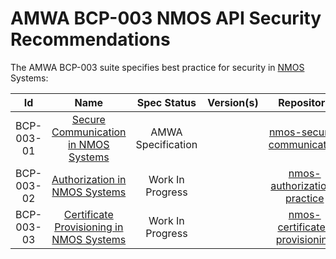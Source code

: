 # AMWA BCP-003 NMOS API Security Recommendations

The AMWA BCP-003 suite specifies best practice for security in [NMOS](https://amwa-tv.github.io/nmos) Systems:


Id | Name  | Spec Status | Version(s) | Repository
:--:|:---:|:---:|:---:|:--:
BCP-003-01 | [Secure Communication in NMOS Systems](https://amwa-tv.github.io/nmos-secure-communication) | AMWA Specification | | [nmos-secure-communication](https://github.com/AMWA-TV/nmos-secure-communication)
BCP-003-02 | [Authorization in NMOS Systems](https://amwa-tv.github.io/nmos-authorization-practice) | Work In Progress | | [nmos-authorization-practice](https://github.com/AMWA-TV/nmos-authorization-practice)
BCP-003-03 | [Certificate Provisioning in NMOS Systems](https://amwa-tv.github.io/nmos-certificate-provisioning) | Work In Progress | | [nmos-certificate-provisioning](https://github.com/AMWA-TV/nmos-certificate-provisioning)

